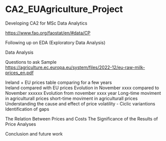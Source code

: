 # CA2_EUAgriculture_Project
Developing CA2 for MSc Data Analytics 

	
https://www.fao.org/faostat/en/#data/CP

Following up on EDA (Exploratory Data Analysis)

Data Analysis 

Questions to ask 
Sample 
https://agriculture.ec.europa.eu/system/files/2022-12/eu-raw-milk-prices_en.pdf

Ireland + EU prices table comparing for a few years  
Ireland compared with EU prices
Evolution in November xxxx compared to November xxxxxx 
Evolution from november xxxx year 
Long-time moviment in agriculturall prices 
short-time moviment in agriculturall prices
Understanding the cause and effect of price volatility - Ciclic variantions 
Identification of gaps 

The Relation Between Prices and Costs 
The Significance of the Results of Price Analyses

Conclusion and future work
 

